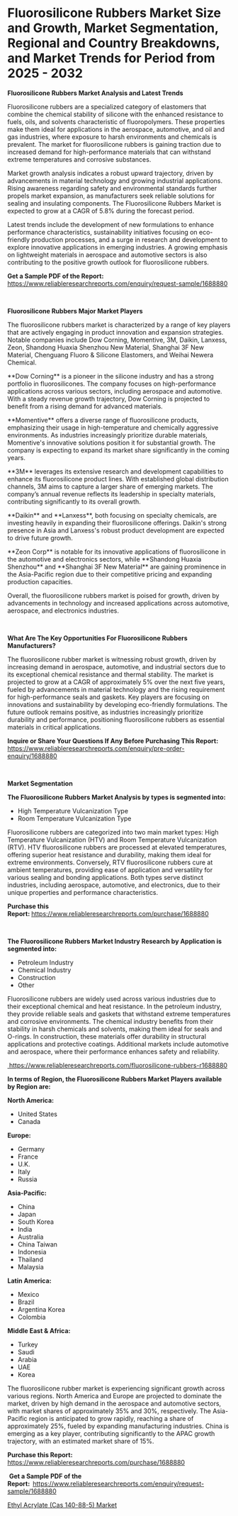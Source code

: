 <p><h1>Fluorosilicone Rubbers Market Size and Growth, Market Segmentation, Regional and Country Breakdowns, and Market Trends for Period from 2025 -  2032</h1></p><p><strong>Fluorosilicone Rubbers Market Analysis and Latest Trends</strong></p>
<p><p>Fluorosilicone rubbers are a specialized category of elastomers that combine the chemical stability of silicone with the enhanced resistance to fuels, oils, and solvents characteristic of fluoropolymers. These properties make them ideal for applications in the aerospace, automotive, and oil and gas industries, where exposure to harsh environments and chemicals is prevalent. The market for fluorosilicone rubbers is gaining traction due to increased demand for high-performance materials that can withstand extreme temperatures and corrosive substances.</p><p>Market growth analysis indicates a robust upward trajectory, driven by advancements in material technology and growing industrial applications. Rising awareness regarding safety and environmental standards further propels market expansion, as manufacturers seek reliable solutions for sealing and insulating components. The Fluorosilicone Rubbers Market is expected to grow at a CAGR of 5.8% during the forecast period. </p><p>Latest trends include the development of new formulations to enhance performance characteristics, sustainability initiatives focusing on eco-friendly production processes, and a surge in research and development to explore innovative applications in emerging industries. A growing emphasis on lightweight materials in aerospace and automotive sectors is also contributing to the positive growth outlook for fluorosilicone rubbers.</p></p>
<p><strong>Get a Sample PDF of the Report:&nbsp;</strong> <a href="https://www.reliableresearchreports.com/enquiry/request-sample/1688880?utm_campaign=3353&utm_medium=2&utm_source=Github&utm_content=ia&utm_term=26032025&utm_id=fluorosilicone-rubbers">https://www.reliableresearchreports.com/enquiry/request-sample/1688880</a></p>
<p>&nbsp;</p>
<p><strong>Fluorosilicone Rubbers Major Market Players</strong></p>
<p><p>The fluorosilicone rubbers market is characterized by a range of key players that are actively engaging in product innovation and expansion strategies. Notable companies include Dow Corning, Momentive, 3M, Daikin, Lanxess, Zeon, Shandong Huaxia Shenzhou New Material, Shanghai 3F New Material, Chenguang Fluoro & Silicone Elastomers, and Weihai Newera Chemical.</p><p>**Dow Corning** is a pioneer in the silicone industry and has a strong portfolio in fluorosilicones. The company focuses on high-performance applications across various sectors, including aerospace and automotive. With a steady revenue growth trajectory, Dow Corning is projected to benefit from a rising demand for advanced materials.</p><p>**Momentive** offers a diverse range of fluorosilicone products, emphasizing their usage in high-temperature and chemically aggressive environments. As industries increasingly prioritize durable materials, Momentive's innovative solutions position it for substantial growth. The company is expecting to expand its market share significantly in the coming years.</p><p>**3M** leverages its extensive research and development capabilities to enhance its fluorosilicone product lines. With established global distribution channels, 3M aims to capture a larger share of emerging markets. The company’s annual revenue reflects its leadership in specialty materials, contributing significantly to its overall growth.</p><p>**Daikin** and **Lanxess**, both focusing on specialty chemicals, are investing heavily in expanding their fluorosilicone offerings. Daikin's strong presence in Asia and Lanxess's robust product development are expected to drive future growth.</p><p>**Zeon Corp** is notable for its innovative applications of fluorosilicone in the automotive and electronics sectors, while **Shandong Huaxia Shenzhou** and **Shanghai 3F New Material** are gaining prominence in the Asia-Pacific region due to their competitive pricing and expanding production capacities.</p><p>Overall, the fluorosilicone rubbers market is poised for growth, driven by advancements in technology and increased applications across automotive, aerospace, and electronics industries.</p></p>
<p>&nbsp;</p>
<p><strong>What Are The Key Opportunities For Fluorosilicone Rubbers Manufacturers?</strong></p>
<p><p>The fluorosilicone rubber market is witnessing robust growth, driven by increasing demand in aerospace, automotive, and industrial sectors due to its exceptional chemical resistance and thermal stability. The market is projected to grow at a CAGR of approximately 5% over the next five years, fueled by advancements in material technology and the rising requirement for high-performance seals and gaskets. Key players are focusing on innovations and sustainability by developing eco-friendly formulations. The future outlook remains positive, as industries increasingly prioritize durability and performance, positioning fluorosilicone rubbers as essential materials in critical applications.</p></p>
<p><strong>Inquire or Share Your Questions If Any Before Purchasing This Report:</strong> <a href="https://www.reliableresearchreports.com/enquiry/pre-order-enquiry/1688880?utm_campaign=3353&utm_medium=2&utm_source=Github&utm_content=ia&utm_term=26032025&utm_id=fluorosilicone-rubbers">https://www.reliableresearchreports.com/enquiry/pre-order-enquiry/1688880</a></p>
<p>&nbsp;</p>
<p><strong>Market Segmentation</strong></p>
<p><strong>The Fluorosilicone Rubbers Market Analysis by types is segmented into:</strong></p>
<p><ul><li>High Temperature Vulcanization Type</li><li>Room Temperature Vulcanization Type</li></ul></p>
<p><p>Fluorosilicone rubbers are categorized into two main market types: High Temperature Vulcanization (HTV) and Room Temperature Vulcanization (RTV). HTV fluorosilicone rubbers are processed at elevated temperatures, offering superior heat resistance and durability, making them ideal for extreme environments. Conversely, RTV fluorosilicone rubbers cure at ambient temperatures, providing ease of application and versatility for various sealing and bonding applications. Both types serve distinct industries, including aerospace, automotive, and electronics, due to their unique properties and performance characteristics.</p></p>
<p><strong>Purchase this Report:&nbsp;</strong><a href="https://www.reliableresearchreports.com/purchase/1688880?utm_campaign=3353&utm_medium=2&utm_source=Github&utm_content=ia&utm_term=26032025&utm_id=fluorosilicone-rubbers">https://www.reliableresearchreports.com/purchase/1688880</a></p>
<p>&nbsp;</p>
<p><strong>The Fluorosilicone Rubbers Market Industry Research by Application is segmented into:</strong></p>
<p><ul><li>Petroleum Industry</li><li>Chemical Industry</li><li>Construction</li><li>Other</li></ul></p>
<p><p>Fluorosilicone rubbers are widely used across various industries due to their exceptional chemical and heat resistance. In the petroleum industry, they provide reliable seals and gaskets that withstand extreme temperatures and corrosive environments. The chemical industry benefits from their stability in harsh chemicals and solvents, making them ideal for seals and O-rings. In construction, these materials offer durability in structural applications and protective coatings. Additional markets include automotive and aerospace, where their performance enhances safety and reliability.</p></p>
<p><a href="https://www.reliableresearchreports.com/fluorosilicone-rubbers-r1688880?utm_campaign=3353&utm_medium=2&utm_source=Github&utm_content=ia&utm_term=26032025&utm_id=fluorosilicone-rubbers">&nbsp;https://www.reliableresearchreports.com/fluorosilicone-rubbers-r1688880</a></p>
<p><strong>In terms of Region, the Fluorosilicone Rubbers Market Players available by Region are:</strong></p>
<p>
    <p> <strong> North America: </strong>
        <ul>
            <li>United States</li>
            <li>Canada</li>
        </ul>
        </p> 
    <p> <strong> Europe: </strong>
        <ul>
            <li>Germany</li>
            <li>France</li>
            <li>U.K.</li>
            <li>Italy</li>
            <li>Russia</li>
        </ul>
        </p> 
    <p> <strong> Asia-Pacific: </strong>
        <ul>
            <li>China</li>
            <li>Japan</li>
            <li>South Korea</li>
            <li>India</li>
            <li>Australia</li>
            <li>China Taiwan</li>
            <li>Indonesia</li>
            <li>Thailand</li>
            <li>Malaysia</li>
        </ul>
        </p> 
    <p> <strong> Latin America: </strong>
        <ul>
            <li>Mexico</li>
            <li>Brazil</li>
            <li>Argentina Korea</li>
            <li>Colombia</li>
        </ul>
        </p> 
    <p> <strong> Middle East & Africa: </strong>
        <ul>
            <li>Turkey</li>
            <li>Saudi</li>
            <li>Arabia</li>
            <li>UAE</li>
            <li>Korea</li>
        </ul>
    </p>
    </p>
<p><p>The fluorosilicone rubber market is experiencing significant growth across various regions. North America and Europe are projected to dominate the market, driven by high demand in the aerospace and automotive sectors, with market shares of approximately 35% and 30%, respectively. The Asia-Pacific region is anticipated to grow rapidly, reaching a share of approximately 25%, fueled by expanding manufacturing industries. China is emerging as a key player, contributing significantly to the APAC growth trajectory, with an estimated market share of 15%.</p></p>
<p><strong>Purchase this Report: </strong><a href="https://www.reliableresearchreports.com/purchase/1688880?utm_campaign=3353&utm_medium=2&utm_source=Github&utm_content=ia&utm_term=26032025&utm_id=fluorosilicone-rubbers">https://www.reliableresearchreports.com/purchase/1688880</a></p>
<p>&nbsp;<strong>Get a Sample PDF of the Report:&nbsp;&nbsp;</strong><a href="https://www.reliableresearchreports.com/enquiry/request-sample/1688880?utm_campaign=3353&utm_medium=2&utm_source=Github&utm_content=ia&utm_term=26032025&utm_id=fluorosilicone-rubbers">https://www.reliableresearchreports.com/enquiry/request-sample/1688880</a></p>
<p><strong></strong></p>
<p><p><a href="https://github.com/azorrotutus/Market-Research-Report-List-1/blob/main/ethyl-acrylate-cas-140-88-5-market.md?utm_campaign=3353&utm_medium=2&utm_source=Github&utm_content=ia&utm_term=26032025&utm_id=fluorosilicone-rubbers">Ethyl Acrylate (Cas 140-88-5) Market</a></p></p>